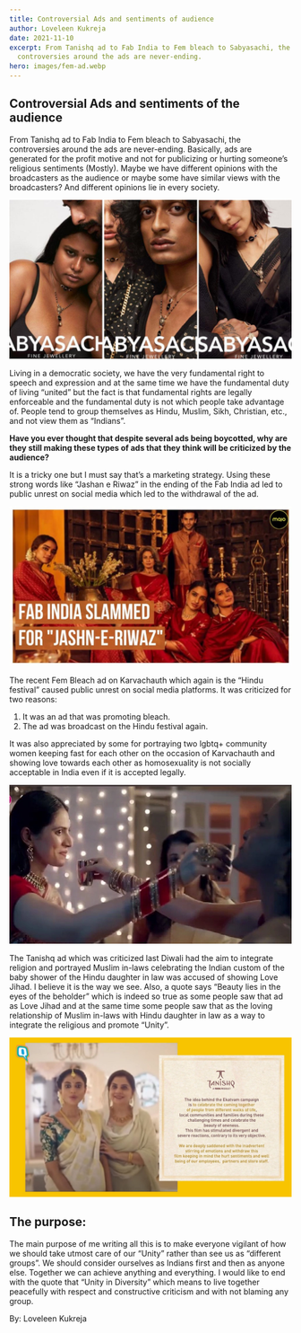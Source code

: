 ```yaml
---
title: Controversial Ads and sentiments of audience
author: Loveleen Kukreja
date: 2021-11-10
excerpt: From Tanishq ad to Fab India to Fem bleach to Sabyasachi, the
  controversies around the ads are never-ending.
hero: images/fem-ad.webp
---
```

## Controversial Ads and sentiments of the audience

From Tanishq ad to Fab India to Fem bleach to Sabyasachi, the controversies around the ads are never-ending. Basically, ads are generated for the profit motive and not for publicizing or hurting someone’s religious sentiments (Mostly). Maybe we have different opinions with the broadcasters as the audience or maybe some have similar views with the broadcasters? And different opinions lie in every society.

![sabyasachi-ad](images/collage-3_0-sixteen_nine.jpg "sabyasachi-ad")

Living in a democratic society, we have the very fundamental right to speech and expression and at the same time we have the fundamental duty of living “united” but the fact is that fundamental rights are legally enforceable and the fundamental duty is not which people take advantage of. People tend to group themselves as Hindu, Muslim, Sikh, Christian, etc., and not view them as “Indians”.

**Have you ever thought that despite several ads being boycotted, why are they still making these types of ads that they think will be criticized by the audience?**

It is a tricky one but I must say that’s a marketing strategy. Using these strong words like “Jashan e Riwaz” in the ending of the Fab India ad led to public unrest on social media which led to the withdrawal of the ad.

![fabindia](images/fabindia.jpg "fabindia")

The recent Fem Bleach ad on Karvachauth which again is the “Hindu festival” caused public unrest on social media platforms. It was criticized for two reasons: 

1. It was an ad that was promoting bleach.
2. The ad was broadcast on the Hindu festival again.

It was also appreciated by some for portraying two lgbtq+ community women keeping fast for each other on the occasion of Karvachauth and showing love towards each other as homosexuality is not socially acceptable in India even if it is accepted legally.

![karvachauth-ad](images/karvachauth-ad.webp "karvachauth-ad")

The Tanishq ad which was criticized last Diwali had the aim to integrate religion and portrayed Muslim in-laws celebrating the Indian custom of the baby shower of the Hindu daughter in law was accused of showing Love Jihad. I believe it is the way we see. Also, a quote says “Beauty lies in the eyes of the beholder” which is indeed so true as some people saw that ad as Love Jihad and at the same time some people saw that as the loving relationship of Muslim in-laws with Hindu daughter in law as a way to integrate the religious and promote “Unity”.

![tanishq](images/tanishq-ad.jpg "tanishq")

## The purpose:

The main purpose of me writing all this is to make everyone vigilant of how we should take utmost care of our “Unity” rather than see us as “different groups”. We should consider ourselves as Indians first and then as anyone else. Together we can achieve anything and everything. I would like to end with the quote that “Unity in Diversity” which means to live together peacefully with respect and constructive criticism and with not blaming any group.

By: Loveleen Kukreja